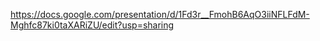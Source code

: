 

https://docs.google.com/presentation/d/1Fd3r__FmohB6AqO3iiNFLFdM-Mghfc87ki0taXARiZU/edit?usp=sharing

